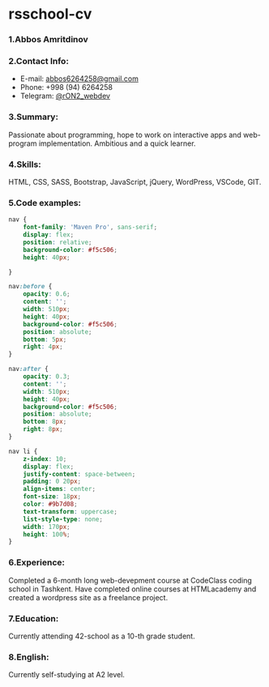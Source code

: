 # rsschool-cv

### 1.Abbos Amritdinov

### 2.Contact Info:
  * E-mail: abbos6264258@gmail.com
  * Phone: +998 (94) 6264258
  * Telegram: [@rON2_webdev](http://t.me/rON2_webdev)

### 3.Summary:
  Passionate about programming, hope to work on interactive apps and web-program implementation. Ambitious and a quick learner.

### 4.Skills:
  HTML, CSS, SASS, Bootstrap, JavaScript, jQuery, WordPress, VSCode, GIT.

### 5.Code examples: 
```CSS
nav {
    font-family: 'Maven Pro', sans-serif;
    display: flex;
    position: relative;
    background-color: #f5c506;
    height: 40px;

}

nav:before {
    opacity: 0.6;
    content: '';
    width: 510px;
    height: 40px;
    background-color: #f5c506;
    position: absolute;
    bottom: 5px;
    right: 4px;
}

nav:after {
    opacity: 0.3;
    content: '';
    width: 510px;
    height: 40px;
    background-color: #f5c506;
    position: absolute;
    bottom: 8px;
    right: 8px;
}

nav li {
    z-index: 10;
    display: flex;
    justify-content: space-between;
    padding: 0 20px;
    align-items: center;
    font-size: 18px;
    color: #9b7d08;
    text-transform: uppercase;
    list-style-type: none;
    width: 170px;
    height: 100%;
}
```

### 6.Experience:
 Completed a 6-month long web-devepment course at CodeClass coding school in Tashkent. Have completed online courses at HTMLacademy and created a wordpress site as a freelance project.

### 7.Education:
 Currently attending 42-school as a 10-th grade student.

### 8.English:
 Currently self-studying at A2 level. 


